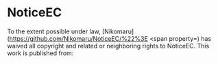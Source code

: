 # NoticeEC
To the extent possible under law,
[Nikomaru](https://github.com/Nlkomaru/NoticeEC/%22%3E
<span property=)
has waived all copyright and related or neighboring rights to
<span property="dct:title">NoticeEC</span>.
This work is published from:
